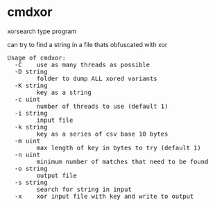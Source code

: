 # cmdxor
xorsearch type program

can try to find a string in a file thats obfuscated with xor

<pre>Usage of cmdxor:
  -C	use as many threads as possible
  -D string
    	folder to dump ALL xored variants
  -K string
    	key as a string
  -c uint
    	number of threads to use (default 1)
  -i string
    	input file
  -k string
    	key as a series of csv base 10 bytes
  -m uint
    	max length of key in bytes to try (default 1)
  -n uint
    	minimum number of matches that need to be found
  -o string
    	output file
  -s string
    	search for string in input
  -x	xor input file with key and write to output
</pre>
